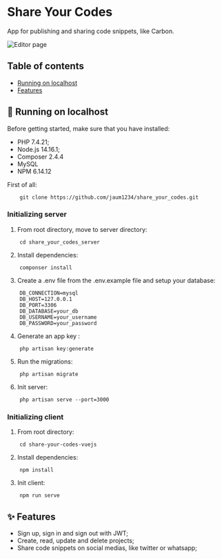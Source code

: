 # Share Your Codes
App for publishing and sharing code snippets, like Carbon.

![Editor page](https://i.gyazo.com/090d997ae3c4f38cdbd15bae5dc4c16c.png)

## Table of contents
- [Running on localhost](#🚀-running-on-localhost)
- [Features](#✨-features)

## 🚀 Running on localhost
Before getting started, make sure that you have installed:
- PHP 7.4.21;
- Node.js 14.16.1;
- Composer 2.4.4
- MySQL
- NPM 6.14.12

First of all:
```
    git clone https://github.com/jaum1234/share_your_codes.git
```

### Initializing server
1. From root directory, move to server directory:
```
    cd share_your_codes_server
```

2. Install dependencies:
```
    componser install
```

3. Create a .env file from the .env.example file and setup your database:
```
    DB_CONNECTION=mysql
    DB_HOST=127.0.0.1
    DB_PORT=3306
    DB_DATABASE=your_db
    DB_USERNAME=your_username
    DB_PASSWORD=your_password
```

4. Generate an app key :
```
    php artisan key:generate
```

5. Run the migrations: 
```
    php artisan migrate
```

6. Init server:
```
    php artisan serve --port=3000
```

### Initializing client
1. From root directory:
```
    cd share-your-codes-vuejs
```

2. Install dependencies:
```
    npm install
```

3. Init client:
```
    npm run serve
```

## ✨ Features
- Sign up, sign in and sign out with JWT;
- Create, read, update and delete projects;
- Share code snippets on social medias, like twitter or whatsapp;